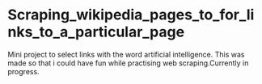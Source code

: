 # Scraping_wikipedia_pages_to_for_links_to_a_particular_page
Mini project to select links with the word artificial intelligence. This was made so that i could have fun while practising web scraping.Currently in progress.
